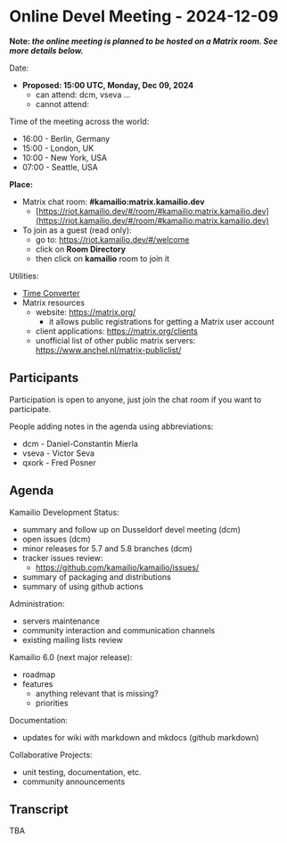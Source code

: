 # Online Devel Meeting - 2024-12-09

**Note: *the online meeting is planned to be hosted on a Matrix room.
See more details below.***

Date:

- **Proposed: 15:00 UTC, Monday, Dec 09, 2024**
  + can attend: dcm, vseva ...
  + cannot attend:

Time of the meeting across the world:

- 16:00 - Berlin, Germany
- 15:00 - London, UK
- 10:00 - New York, USA
- 07:00 - Seattle, USA

**Place:**

- Matrix chat room: **#kamailio:matrix.kamailio.dev**
  + [https://riot.kamailio.dev/#/room/#kamailio:matrix.kamailio.dev](https://riot.kamailio.dev/#/room/#kamailio:matrix.kamailio.dev)
- To join as a guest (read only):
  + go to: <https://riot.kamailio.dev/#/welcome>
  + click on **Room Directory**
  + then click on **kamailio** room to join it

Utilities:

- [Time
    Converter](http://www.timeanddate.com/worldclock/converter.html)
- Matrix resources
  + website: <https://matrix.org/>
    * it allows public registrations for getting a Matrix user account
  + client applications: <https://matrix.org/clients>
  + unofficial list of other public matrix servers:
        <https://www.anchel.nl/matrix-publiclist/>

## Participants

Participation is open to anyone, just join the chat room if you want to
participate.

People adding notes in the agenda using abbreviations:

- dcm - Daniel-Constantin Mierla
- vseva - Victor Seva
- qxork - Fred Posner

## Agenda

Kamailio Development Status:

- summary and follow up on Dusseldorf devel meeting (dcm)
- open issues (dcm)
- minor releases for 5.7 and 5.8 branches (dcm)
- tracker issues review:
  + <https://github.com/kamailio/kamailio/issues/>
- summary of packaging and distributions
- summary of using github actions

Administration:

- servers maintenance
- community interaction and communication channels
- existing mailing lists review

Kamailio 6.0 (next major release):

- roadmap
- features
  + anything relevant that is missing?
  + priorities

Documentation:

- updates for wiki with markdown and mkdocs (github markdown)

Collaborative Projects:

- unit testing, documentation, etc.
- community announcements

## Transcript

TBA
